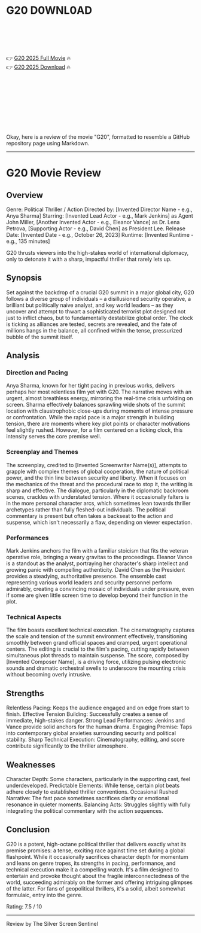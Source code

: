 # G20 D0WNL0AD

<br><br><br><br>


👉 <a href="https://Todd-poaturanve1980.github.io/ybgfxpuquy/">G20 2025 Full Movie</a> 🔥
<br>
👉 <a href="https://Todd-poaturanve1980.github.io/ybgfxpuquy/">G20 2025 Download</a> 🔥


<br><br><br><br><br><br><br><br>


Okay, here is a review of the movie "G20", formatted to resemble a GitHub repository page using Markdown.

---

# G20 Movie Review

## Overview

   Genre: Political Thriller / Action
   Directed by: [Invented Director Name - e.g., Anya Sharma]
   Starring: [Invented Lead Actor - e.g., Mark Jenkins] as Agent John Miller, [Another Invented Actor - e.g., Eleanor Vance] as Dr. Lena Petrova, [Supporting Actor - e.g., David Chen] as President Lee.
   Release Date: [Invented Date - e.g., October 26, 2023]
   Runtime: [Invented Runtime - e.g., 135 minutes]

G20 thrusts viewers into the high-stakes world of international diplomacy, only to detonate it with a sharp, impactful thriller that rarely lets up.

## Synopsis

Set against the backdrop of a crucial G20 summit in a major global city, G20 follows a diverse group of individuals – a disillusioned security operative, a brilliant but politically naive analyst, and key world leaders – as they uncover and attempt to thwart a sophisticated terrorist plot designed not just to inflict chaos, but to fundamentally destabilize global order. The clock is ticking as alliances are tested, secrets are revealed, and the fate of millions hangs in the balance, all confined within the tense, pressurized bubble of the summit itself.

## Analysis

### Direction and Pacing

Anya Sharma, known for her tight pacing in previous works, delivers perhaps her most relentless film yet with G20. The narrative moves with an urgent, almost breathless energy, mirroring the real-time crisis unfolding on screen. Sharma effectively balances sprawling wide shots of the summit location with claustrophobic close-ups during moments of intense pressure or confrontation. While the rapid pace is a major strength in building tension, there are moments where key plot points or character motivations feel slightly rushed. However, for a film centered on a ticking clock, this intensity serves the core premise well.

### Screenplay and Themes

The screenplay, credited to [Invented Screenwriter Name(s)], attempts to grapple with complex themes of global cooperation, the nature of political power, and the thin line between security and liberty. When it focuses on the mechanics of the threat and the procedural race to stop it, the writing is sharp and effective. The dialogue, particularly in the diplomatic backroom scenes, crackles with understated tension. Where it occasionally falters is in the more personal character arcs, which sometimes lean towards thriller archetypes rather than fully fleshed-out individuals. The political commentary is present but often takes a backseat to the action and suspense, which isn't necessarily a flaw, depending on viewer expectation.

### Performances

Mark Jenkins anchors the film with a familiar stoicism that fits the veteran operative role, bringing a weary gravitas to the proceedings. Eleanor Vance is a standout as the analyst, portraying her character's sharp intellect and growing panic with compelling authenticity. David Chen as the President provides a steadying, authoritative presence. The ensemble cast representing various world leaders and security personnel perform admirably, creating a convincing mosaic of individuals under pressure, even if some are given little screen time to develop beyond their function in the plot.

### Technical Aspects

The film boasts excellent technical execution. The cinematography captures the scale and tension of the summit environment effectively, transitioning smoothly between grand official spaces and cramped, urgent operational centers. The editing is crucial to the film's pacing, cutting rapidly between simultaneous plot threads to maintain suspense. The score, composed by [Invented Composer Name], is a driving force, utilizing pulsing electronic sounds and dramatic orchestral swells to underscore the mounting crisis without becoming overly intrusive.

## Strengths

   Relentless Pacing: Keeps the audience engaged and on edge from start to finish.
   Effective Tension Building: Successfully creates a sense of immediate, high-stakes danger.
   Strong Lead Performances: Jenkins and Vance provide solid anchors for the human drama.
   Engaging Premise: Taps into contemporary global anxieties surrounding security and political stability.
   Sharp Technical Execution: Cinematography, editing, and score contribute significantly to the thriller atmosphere.

## Weaknesses

   Character Depth: Some characters, particularly in the supporting cast, feel underdeveloped.
   Predictable Elements: While tense, certain plot beats adhere closely to established thriller conventions.
   Occasional Rushed Narrative: The fast pace sometimes sacrifices clarity or emotional resonance in quieter moments.
   Balancing Acts: Struggles slightly with fully integrating the political commentary with the action sequences.

## Conclusion

G20 is a potent, high-octane political thriller that delivers exactly what its premise promises: a tense, exciting race against time set during a global flashpoint. While it occasionally sacrifices character depth for momentum and leans on genre tropes, its strengths in pacing, performance, and technical execution make it a compelling watch. It's a film designed to entertain and provoke thought about the fragile interconnectedness of the world, succeeding admirably on the former and offering intriguing glimpses of the latter. For fans of geopolitical thrillers, it's a solid, albeit somewhat formulaic, entry into the genre.

Rating: 7.5 / 10

---

Review by The Silver Screen Sentinel

